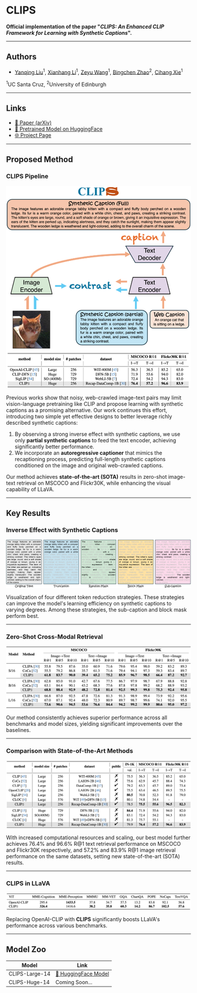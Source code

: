 # **CLIPS**

**Official implementation of the paper "_CLIPS: An Enhanced CLIP Framework for Learning with Synthetic Captions_".**

---

## **Authors**

- [Yanqing Liu](https://yanqing0327.github.io/Yanqing.github.io/)<sup>1</sup>, [Xianhang Li](https://xhl-video.github.io/xianhangli/)<sup>1</sup>, [Zeyu Wang](https://zw615.github.io/)<sup>1</sup>,  [Bingchen Zhao](https://bzhao.me/)<sup>2</sup>, [Cihang Xie](https://cihangxie.github.io/)<sup>1</sup>  

<sup>1</sup>UC Santa Cruz, <sup>2</sup>University of Edinburgh  

---

## **Links**
- [📄 Paper (arXiv)](https://arxiv.org/abs/2406.08478)  
- [🤗 Pretrained Model on HuggingFace](https://huggingface.co/UCSC-VLAA/ViT-L-14-CLIPS-Recap-DataComp-1B)  
- [🌐 Project Page](https://ucsc-vlaa.github.io/CLIPS/)

---

## **Proposed Method**

### **CLIPS Pipeline**
![Method Pipeline](./docs/resources/method.jpg)

Previous works show that noisy, web-crawled image-text pairs may limit vision-language pretraining like CLIP and propose learning with synthetic captions as a promising alternative. Our work continues this effort, introducing two simple yet effective designs to better leverage richly described synthetic captions:

1. By observing a strong inverse effect with synthetic captions, we use only **partial synthetic captions** to feed the text encoder, achieving significantly better performance.
2. We incorporate an **autoregressive captioner** that mimics the recaptioning process, predicting full-length synthetic captions conditioned on the image and original web-crawled captions.

Our method achieves **state-of-the-art (SOTA)** results in zero-shot image-text retrieval on MSCOCO and Flickr30K, while enhancing the visual capability of LLaVA.

---

## **Key Results**

### **Inverse Effect with Synthetic Captions**
![Inverse Effect Visualization](./docs/resources/mask_strategy.jpg)

Visualization of four different token reduction strategies. These strategies can improve the model's learning efficiency on synthetic captions to varying degrees. Among these strategies, the sub-caption and block mask perform best.

---

### **Zero-Shot Cross-Modal Retrieval**
![Zero-Shot Retrieval Results](./docs/resources/retrieval.png)

Our method consistently achieves superior performance across all benchmarks and model sizes, yielding significant improvements over the baselines.

---

### **Comparison with State-of-the-Art Methods**
![SOTA Comparison](./docs/resources/sota.png)

With increased computational resources and scaling, our best model further achieves 76.4% and 96.6% R@1 text retrieval performance on MSCOCO and Flickr30K respectively, and 57.2% and 83.9% R@1 image retrieval performance on the same datasets, setting new state-of-the-art (SOTA) results.

---

### **CLIPS in LLaVA**
![LLaVA Results](./docs/resources/LLaVA.png)

Replacing OpenAI-CLIP with **CLIPS** significantly boosts LLaVA's performance across various benchmarks.

---

## **Model Zoo**

| Model          | Link                                                                                     |
|----------------|------------------------------------------------------------------------------------------|
| CLIPS-Large-14 | [🤗 HuggingFace Model](https://huggingface.co/UCSC-VLAA/ViT-L-14-CLIPS-Recap-DataComp-1B) |
| CLIPS-Huge-14  | Coming Soon...                                                                          |

<!-- ---

## **Citation**

If you use our work, please cite it:

```bibtex
@article{liu2024clips,
  title={CLIPS: An Enhanced CLIP Framework for Learning with Synthetic Captions},
  author={Liu, Yanqing and Li, Xianhang and Wang, Zeyu and Zhao, Bingchen and Xie, Cihang},
  journal={arXiv preprint arXiv:2406.08478},
  year={2024}
} -->
